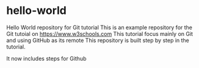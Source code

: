 # hello-world
Hello World repository for Git tutorial
This is an example repository for the Git tutoial on https://www.w3schools.com
This tutorial focus mainly on Git and using GitHub as its remote
This repository is built step by step in the tutorial.

It now includes steps for Github
